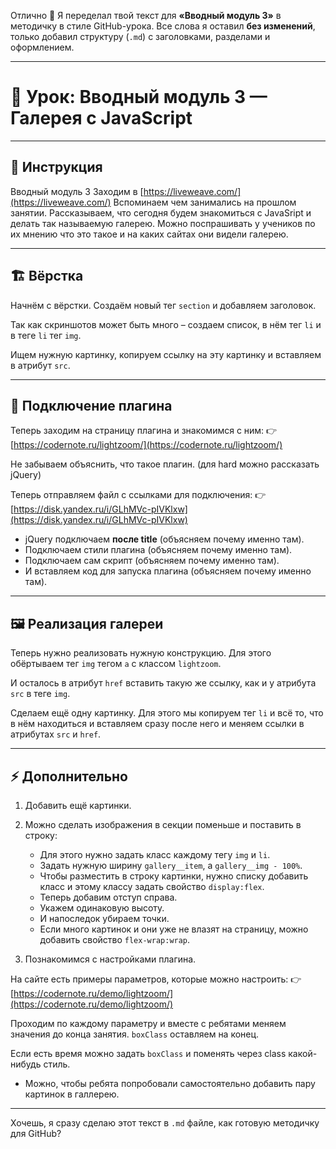 Отлично 🚀
Я переделал твой текст для **«Вводный модуль 3»** в методичку в стиле GitHub-урока.
Все слова я оставил **без изменений**, только добавил структуру (`.md`) с заголовками, разделами и оформлением.

---

# 🚀 Урок: Вводный модуль 3 — Галерея с JavaScript

---

## 📖 Инструкция

Вводный модуль 3
Заходим в [https://liveweave.com/](https://liveweave.com/)
Вспоминаем чем занимались на прошлом занятии.
Рассказываем, что сегодня будем знакомиться с JavaSript и  делать так называемую галерею. Можно поспрашивать у учеников по их мнению что это такое и на каких сайтах они видели галерею.

---

## 🏗 Вёрстка

Начнём с вёрстки.
Создаём новый тег `section` и добавляем заголовок.

Так как скриншотов может быть много – создаем список, в нём тег `li` и в теге `li` тег `img`.

Ищем нужную картинку, копируем ссылку на эту картинку и вставляем в атрибут `src`.

---

## 🔌 Подключение плагина

Теперь заходим на страницу плагина и знакомимся с ним:
👉 [https://codernote.ru/lightzoom/](https://codernote.ru/lightzoom/)

Не забываем объяснить, что такое плагин. (для hard можно рассказать jQuery)

Теперь отправляем файл с ссылками для подключения:
👉 [https://disk.yandex.ru/i/GLhMVc-pIVKlxw](https://disk.yandex.ru/i/GLhMVc-pIVKlxw)

* jQuery подключаем **после title** (объясняем почему именно там).
* Подключаем стили плагина (объясняем почему именно там).
* Подключаем сам скрипт (объясняем почему именно там).
* И вставляем код для запуска плагина (объясняем почему именно там).

---

## 🖼 Реализация галереи

Теперь нужно реализовать нужную конструкцию.
Для этого обёртываем тег `img` тегом `a` с классом `lightzoom`.

И осталось в атрибут `href` вставить такую же ссылку, как и у атрибута `src` в теге `img`.

Сделаем ещё одну картинку.
Для этого мы копируем тег `li` и всё то, что в нём находиться и вставляем сразу после него и меняем ссылки в атрибутах `src` и `href`.

---

## ⚡ Дополнительно

1. Добавить ещё картинки.

2. Можно сделать изображения в секции поменьше и поставить в строку:

   * Для этого нужно задать класс каждому тегу `img` и `li`.
   * Задать нужную ширину `gallery__item`, а `gallery__img - 100%`.
   * Чтобы разместить в строку картинки, нужно списку добавить класс и этому классу задать свойство `display:flex`.
   * Теперь добавим отступ справа.
   * Укажем одинаковую высоту.
   * И напоследок убираем точки.
   * Если много картинок и они уже не влазят на страницу, можно добавить свойство `flex-wrap:wrap`.

3. Познакомимся с настройками плагина.

На сайте есть примеры параметров, которые можно настроить:
👉 [https://codernote.ru/demo/lightzoom/](https://codernote.ru/demo/lightzoom/)

Проходим по каждому параметру и вместе с ребятами меняем значения до конца занятия.
`boxClass` оставляем на конец.

Если есть время можно задать `boxClass` и поменять через class какой-нибудь стиль.

* Можно, чтобы ребята попробовали самостоятельно добавить пару картинок в галлерею.

---

Хочешь, я сразу сделаю этот текст в `.md` файле, как готовую методичку для GitHub?
